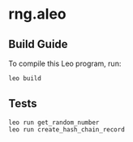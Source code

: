 # rng.aleo

## Build Guide

To compile this Leo program, run:
```bash
leo build
```

## Tests
```
leo run get_random_number
leo run create_hash_chain_record
```
